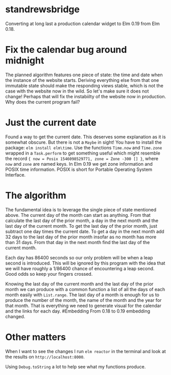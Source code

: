 # standrewsbridge
Converting at long last a production calendar widget to Elm 0.19 from Elm 0.18.
# Fix the calendar bug around midnight
The planned algorithm features one piece of state: the time and date when the instance of the website starts. Deriving everything else from that one immutable state should make the responding views stable, which is not the case with the website now in the wild. So let's make sure it does not change! Perhaps that will fix the instabiilty of the website now in production. Why does the current program fail?
# Just the current date
Found a way to get the current date. This deserves some explanation as it is somewhat obscure. But there is not a `Maybe` in sight! You have to install the package: `elm install elm\time`. Use the functions `Time.now` and `Time.zone` wrapped in a `Task.perform` to get something useful which might resemble the record `{ now = Posix 1546098529771, zone = Zone -300 [] }`, where `now` and `zone` are named keys. In Elm 0.19 we get zone information and POSIX time information. POSIX is short for Portable Operating System Interface. 
# The algorithm
The fundamental idea is to leverage the single piece of state mentioned above. The current day of the month can start as anything. From that calculate the last day of the prior month, a day in the next month and the last day of the current month. To get the last day of the prior month, just subtract one day times the current date. To get a day in the next month add 32 days to the last day of the prior month insofar as no month has more than 31 days. From that day in the next month find the last day of the current month.

Each day has 86400 seconds so our only problem will be when a leap second is introduced. This will be ignored by this program with the idea that we will have roughly a 1/86400 chance of encountering a leap second. Good odds so keep your fingers crossed.

Knowing the last day of the current month and the last day of the prior month we can produce with a common function a list of all the days of each month easily with `List.range`. The last day of a month is enough for us to produce the number of the month, the name of the month and the year for that month. That is everything we need to generate visual for the calendar and the links for each day.
#Embedding
From 0.18 to 0.19 embedding changed.

# Other matters
When I want to see the changes I run `elm reactor` in the terminal and look at the results on `http://localhost:8000`.

Using `Debug.toString` a lot to help see what my functions produce.


